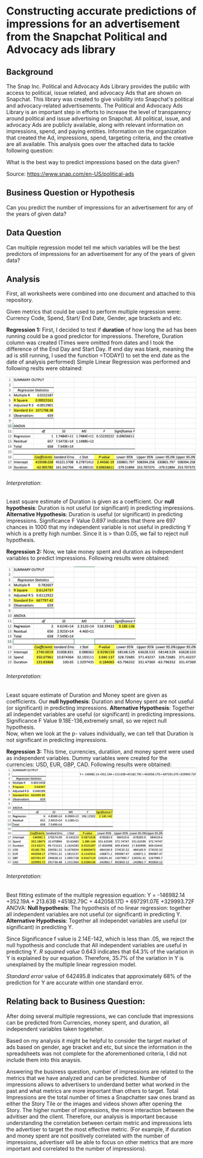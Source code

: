 # Constructing accurate predictions of impressions for an advertisement from the Snapchat Political and Advocacy ads library 

## Background 

The Snap Inc. Political and Advocacy Ads Library provides the public with access to political, issue related, and advocacy Ads that are shown on Snapchat. This library was created to give visibility into Snapchat's political and advocacy-related advertisements. The Political and Advocacy Ads Library is an important step in efforts to increase the level of transparency around political and issue advertising on Snapchat. All political, issue, and advocacy Ads are publicly available, along with relevant information on impressions, spend, and paying entities. Information on the organization that created the Ad, impressions, spend, targeting criteria, and the creative are all available. This analysis goes over the attached data to tackle following question: 

What is the best way to predict impressions based on the data given?


Source: https://www.snap.com/en-US/political-ads 


## Business Question or Hypothesis 

Can you predict the number of impressions for an advertisement for any of the years of given data?

## Data Question 

Can multiple regression model tell me which variables will be the best predictors of impressions for an advertisement for any of the years of given data?

## Analysis

First, all worksheets were combined into one document and attached to this repository. 

Given metrics that could be used to perform multiple regression were: Currency Code, Spend, Start/ End Date, Gender, age brackets and etc. 

**Regression 1:** First, I decided to test if **duration** of how long the ad has been running could be a good predictor for impressions. 
  Therefore, Duration column was created (Times were omitted from dates and I took the difference of the End Day and Start Day. If end day was blank, meaning the ad is still running, I used the function =TODAY() to set the end date as the date of analysis performed) 
  Simple Linear Regression was performed and following reslts were obtained:
  
  ![Simple Linear Regression,Duration](https://github.com/DurdonaG/linear_regression_snapchatdata/blob/main/Analyzed%20Data%20and%20Results/Screen%20Shot%202021-03-04%20at%208.48.50%20AM.png)
  
  ###### Interpretation:
  Least square estimate of Duration is given as a coefficient. Our **null hypothesis**: Duration is not useful (or significant) in predicting impressions. **Alternative Hypothesis**: Duration is useful (or significant) in predicting impressions.
  Significance F Value 0.697 indicates that there are 697 chances in 1000 that my independent variable is not useful in predicting Y which is a pretty high number. 
  Since it is > than 0.05, we fail to reject null hypothesis. 

**Regression 2:** Now, we take money spent and duration as independent variables to predict impressions. Following results were obtained: 

![Simple Linear Regression,Duration and Money Spent](https://github.com/DurdonaG/linear_regression_snapchatdata/blob/main/Analyzed%20Data%20and%20Results/image.png)

###### Interpretation:
  Least square estimate of Duration and Money spent are given as coefficients. Our **null hypothesis**: Duration and Money spent are not useful (or significant) in predicting impressions. **Alternative Hypothesis**: Together all independet variables are useful (or significant) in predicting impressions.
  Significance F Value 9.18E-136,extremely small, so we reject null hypothesis.  
  Now, when we look at the p- values individually, we can tell that Duration is not significant in predicting impressions. 
  
**Regression 3:**  This time, currencies, duratiion, and money spent were used as independent variables. Dummy variables were created for the currencies: USD, EUR, GBP, CAD. Following results were obtained: 
![Simple Linear Regression: Currency, duration, money spent](https://github.com/DurdonaG/linear_regression_snapchatdata/blob/main/Analyzed%20Data%20and%20Results/Screen%20Shot%202021-03-04%20at%209.15.41%20AM.png)

###### Interpretation:
Best fitting estimate of the multiple regression equation: Y = -146982.14 +352.19A + 213.63B +45182.79C + 442058.17D + 697291.07E +329993.72F
ANOVA:  **Null hypothesis**: The hypothesis of no linear regression: together all independent variables are not useful (or significant) in predicting Y. **Alternative Hypothesis**: Together all independet variables are useful (or significant) in predicting Y.

Since Significance f value is 2.14E-142, which is less than .05, we reject the null hypothesis and conclude that All independent variables are useful in predicting Y. 
*R squared value* 0.643 indicates that 64.3% of the variation in Y is explained by our equation. Therefore, 35.7% of the variation in Y is unexplained by the multiple linear regression model. 

*Standard error* value of 642495.8 indicates that approximately 68% of the prediction for Y are accurate within one standard error. 


## Relating back to Business Question: ##

After doing several multiple regressions, we can conclude that impressions can be predicted from Currencies, money spent, and duration, all independent variables taken togeteher. 

Based on my analysis it might be helpful to consider the target market of ads based on gender, age bracket and etc, but since the information in the spreadsheets was not complete for the aforementioned criteria, I did not include them into this anaysis. 

Answering the business question, number of impressions are related to the metrics that we have analyzed and can be predicted. Number of impressions allows to advertisers to underdand better what worked in the past and what metrics are more important than others to target. Total Impressions are the total number of times a Snapchatter saw ones brand as either the Story Tile  or the images and videos shown after opening the Story. The higher number of impressions, the more interaction between the advitiser and the client. Therefore, our analysis is important because understanding the correlation between certain metric and impressions lets the advertiser to target the most effective metric. (For example, if duration and money spent are not positively correlated with the number of impressions, advertiser will be able to focus on other metrics that are more important and correlated to the number of impressions). 












